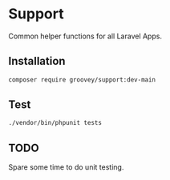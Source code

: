 # Support

Common helper functions for all Laravel Apps.

## Installation

```bash
composer require groovey/support:dev-main
```

## Test

```bash
./vendor/bin/phpunit tests
```

## TODO 

Spare some time to do unit testing.